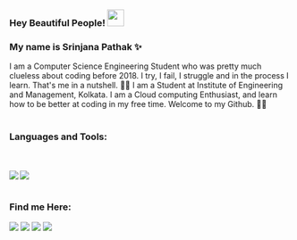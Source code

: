 ### Hey Beautiful People! <img src="https://raw.githubusercontent.com/MartinHeinz/MartinHeinz/master/wave.gif" width="30px">

### My name is Srinjana Pathak ✨

I am a Computer Science Engineering Student who was pretty much clueless about coding before 2018. I try, I fail, I struggle and in the process I learn. That's me in a nutshell. 🤷‍♀️ I am a Student at Institute of Engineering and Management, Kolkata. I am a Cloud computing Enthusiast, and learn how to be better at coding in my free time. Welcome to my Github. 🌸💕
<br/>
<br/>

### Languages and Tools:



<br/>
<br/>

<img align="left" src="https://github-readme-stats.vercel.app/api/top-langs/?username=Srinjana&theme=dracula" />
<img align="center" src="https://github-readme-stats.vercel.app/api//?username=Srinjana&theme=dracula" />

<br/>
<br/>

### Find me Here: 

[<img src="https://img.shields.io/badge/twitter-%231DA1F2.svg?&style=for-the-badge&logo=twitter&logoColor=white" />](https://twitter.com/3_rashi)   [<img src="https://img.shields.io/badge/linkedin-%230077B5.svg?&style=for-the-badge&logo=linkedin&logoColor=white" />](https://www.linkedin.com/in/srinjana-pathak-8a3977192/) [<img src = "https://img.shields.io/badge/instagram-%23E4405F.svg?&style=for-the-badge&logo=instagram&logoColor=white">](https://www.instagram.com/p_u_f_f_e_r_f_i_s_h/) [<img src = "https://img.shields.io/badge/facebook-%231877F2.svg?&style=for-the-badge&logo=facebook&logoColor=white">](https://www.facebook.com/srinjanapathak)
